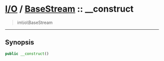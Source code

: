 # [I/O](io.md) / [BaseStream](io-BaseStream.md) :: __construct
 > im\io\BaseStream
____

## Synopsis
```php
public __construct()
```
